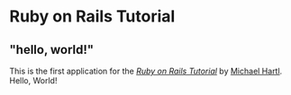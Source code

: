 # Ruby on Rails Tutorial

## "hello, world!"

This is the first application for the 
[*Ruby on Rails Tutorial*](http://www.railstutorial.org/)
by [Michael Hartl](http://michaelhartl.com/). Hello, World!